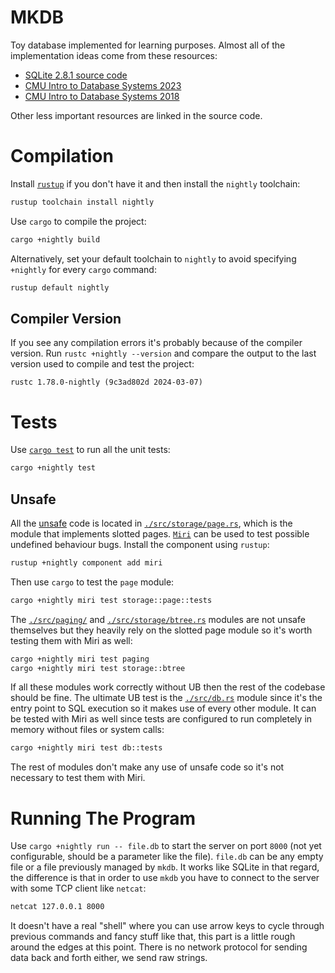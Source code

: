 # MKDB

Toy database implemented for learning purposes. Almost all of the implementation
ideas come from these resources:

- [SQLite 2.8.1 source code](https://github.com/antoniosarosi/sqlite2-btree-visualizer)
- [CMU Intro to Database Systems 2023](https://www.youtube.com/playlist?list=PLSE8ODhjZXjbj8BMuIrRcacnQh20hmY9g)
- [CMU Intro to Database Systems 2018](https://www.youtube.com/playlist?list=PLSE8ODhjZXja3hgmuwhf89qboV1kOxMx7)

Other less important resources are linked in the source code.

# Compilation

Install [`rustup`](https://rustup.rs/) if you don't have it and then install the
`nightly` toolchain:

```bash
rustup toolchain install nightly
```

Use `cargo` to compile the project:

```bash
cargo +nightly build
```

Alternatively, set your default toolchain to `nightly` to avoid specifying
`+nightly` for every `cargo` command:

```bash
rustup default nightly
```

## Compiler Version

If you see any compilation errors it's probably because of the compiler
version. Run `rustc +nightly --version` and compare the output to the last
version used to compile and test the project:

```
rustc 1.78.0-nightly (9c3ad802d 2024-03-07)
```

# Tests

Use [`cargo test`](https://doc.rust-lang.org/cargo/commands/cargo-test.html) to
run all the unit tests:

```bash
cargo +nightly test
```

## Unsafe

All the [unsafe](https://doc.rust-lang.org/book/ch19-01-unsafe-rust.html) code
is located in [`./src/storage/page.rs`](./src/paging/page.rs), which is the
module that implements slotted pages. [`Miri`](https://github.com/rust-lang/miri)
can be used to test possible undefined behaviour bugs. Install the component
using `rustup`:

```bash
rustup +nightly component add miri
```

Then use `cargo` to test the `page` module:

```bash
cargo +nightly miri test storage::page::tests
```

The [`./src/paging/`](./src/paging/) and
[`./src/storage/btree.rs`](./src/storage/btree.rs) modules are not unsafe
themselves but they heavily rely on the slotted page module so it's worth
testing them with Miri as well:

```bash
cargo +nightly miri test paging
cargo +nightly miri test storage::btree
```

If all these modules work correctly without UB then the rest of the codebase
should be fine. The ultimate UB test is the [`./src/db.rs`](./src/db.rs) module
since it's the entry point to SQL execution so it makes use of every other
module. It can be tested with Miri as well since tests are configured to run
completely in memory without files or system calls:

```bash
cargo +nightly miri test db::tests
```

The rest of modules don't make any use of unsafe code so it's not necessary to
test them with Miri.

# Running The Program

Use `cargo +nightly run -- file.db` to start the server on port `8000` (not yet
configurable, should be a parameter like the file). `file.db` can be any empty
file or a file previously managed by `mkdb`. It works like SQLite in that
regard, the difference is that in order to use `mkdb` you have to connect to
the server with some TCP client like `netcat`:

```bash
netcat 127.0.0.1 8000
```

It doesn't have a real "shell" where you can use arrow keys to cycle through
previous commands and fancy stuff like that, this part is a little rough around
the edges at this point. There is no network protocol for sending data back and
forth either, we send raw strings.
